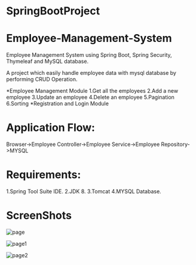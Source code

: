# SpringBootProject
#                       Employee-Management-System
Employee Management System using Spring Boot, Spring Security, Thymeleaf and MySQL database.
 
A project which easily handle employee data with mysql database by performing CRUD Operation.

*Employee Management Module
  1.Get all the employees
  2.Add a new employee
  3.Update an employee
  4.Delete an employee
  5.Pagination
  6.Sorting 
*Registration and Login Module

# Application Flow:
   Browser->Employee Controller->Employee Service->Employee Repository->MYSQL
# Requirements:
  1.Spring Tool Suite IDE.
  2.JDK 8.
  3.Tomcat
  4.MYSQL Database.
# ScreenShots
![page](https://user-images.githubusercontent.com/77242981/131798810-a073d962-f2f2-4ad8-ad84-acaf474a82d5.jpeg)

![page1](https://user-images.githubusercontent.com/77242981/131798829-a92bffea-6943-4492-8182-54398e52c9d1.jpeg)

![page2](https://user-images.githubusercontent.com/77242981/131798846-8f98eb5d-a361-4c12-8e39-e76f4ef146bf.jpeg)
    
   
     
